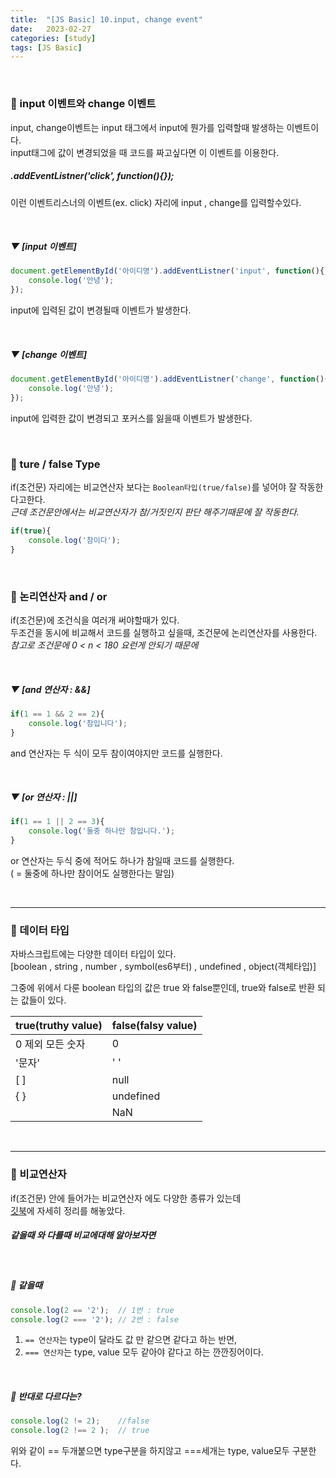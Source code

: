 ```yaml
---
title:  "[JS Basic] 10.input, change event"
date:   2023-02-27
categories: [study]
tags: [JS Basic]
---
```

<br>

### 📂 input 이벤트와 change 이벤트    

input, change이벤트는 input 태그에서 input에 뭔가를 입력할때 발생하는 이벤트이다.   
input태그에 값이 변경되었을 때 코드를 짜고싶다면 이 이벤트를 이용한다.


##### .addEventListner('click', function(){});    
이런 이벤트리스너의 이벤트(ex. click) 자리에 input , change를 입력할수있다.

<br>

##### ▼ [input 이벤트]

```javascript
document.getElementById('아이디명').addEventListner('input', function(){
    console.log('안녕');
});
```
input에 입력된 값이 변경될때 이벤트가 발생한다.

<br>

##### ▼ [change 이벤트]

```javascript
document.getElementById('아이디명').addEventListner('change', function(){
    console.log('안녕');
});
```
input에 입력한 값이 변경되고 포커스를 잃을때 이벤트가 발생한다.

<br>

### 📂 ture / false Type

if(조건문) 자리에는 비교연산자 보다는 `Boolean타입(true/false)`를 넣어야 잘 작동한다고한다.    
_근데 조건문안에서는 비교연산자가 참/거짓인지 판단 해주기때문에 잘 작동한다._     

```javascript
if(true){
    console.log('참이다');
}
```

<br>

### 📂 논리연산자 and / or

if(조건문)에 조건식을 여러개 써야할때가 있다.    
두조건을 동시에 비교해서 코드를 실행하고 싶을때, 조건문에 논리연산자를 사용한다.    
_참고로 조건문에 0 < n < 180 요런게 안되기 때문에_      

<br>

##### ▼ [and 연산자 : &&]

```javascript
if(1 == 1 && 2 == 2){
    console.log('참입니다');
}
```
and 연산자는 두 식이 모두 참이여야지만 코드를 실행한다.

<br>

##### ▼ [or 연산자 : ||]

```javascript
if(1 == 1 || 2 == 3){
    console.log('둘중 하나만 참입니다.');
}
```
or 연산자는 두식 중에 적어도 하나가 참일때 코드를 실행한다.    
( = 둘중에 하나만 참이어도 실행한다는 말임)     

<br>

---

### 📑 데이터 타입
자바스크립트에는 다양한 데이터 타입이 있다.      
[boolean , string , number , symbol(es6부터) , undefined , object(객체타입)]

그중에 위에서 다룬 boolean 타입의 값은 true 와 false뿐인데, true와 false로 반환 되는 값들이 있다.    

| true(truthy value) | false(falsy value) |
|---------|---------|
| 0 제외 모든 숫자 | 0 |
| '문자' | ' ' |
| [ ] | null |
| { } | undefined |
|  | NaN |

<br>

---

### 📑 비교연산자
if(조건문) 안에 들어가는 비교연산자 에도 다양한 종류가 있는데     
[깃북](https://app.gitbook.com/o/yqQss4NhzPkwd1b96yLY/s/1qfTZJnImiCSoYN4MzFA/)에 자세히 정리를 해놓았다.

##### 같을때 와 다를때 비교에대해 알아보자면    

<br>

##### 🔻 같을때

```javascript
console.log(2 == '2');  // 1번 : true
console.log(2 === '2'); // 2번 : false
```

1. `== 연산자`는 type이 달라도 값 만 같으면 같다고 하는 반면,   
2. `=== 연산자`는 type, value 모두 같아야 같다고 하는 깐깐징어이다.

<br>

##### 🔻 반대로 다르다는?

```javascript
console.log(2 != 2);    //false 
console.log(2 !== 2 );  // true
```
위와 같이 == 두개붙으면 type구분을 하지않고 ===세개는 type, value모두 구분한다.